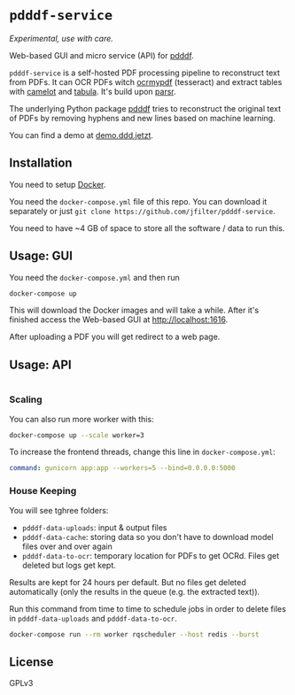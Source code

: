 # `pdddf-service`

*Experimental, use with care.*

Web-based GUI and micro service (API) for [pdddf](https://github.com/jfilter/pdddf).

`pdddf-service` is a self-hosted PDF processing pipeline to reconstruct text from PDFs. It can OCR PDFs witch [ocrmypdf](https://github.com/jbarlow83/OCRmyPDF) (tesseract) and extract tables with [camelot](https://github.com/camelot-dev/camelot) and [tabula](https://github.com/tabulapdf/tabula). It's build upon [parsr](https://github.com/axa-group/Parsr).

The underlying Python package [pdddf](https://github.com/jfilter/pdddf) tries to reconstruct the original text of PDFs by removing hyphens and new lines based on machine learning.

You can find a demo at [demo.ddd.jetzt](https://demo.ddd.jetzt).

## Installation

You need to setup [Docker](https://docs.docker.com/get-docker/).

You need the `docker-compose.yml` file of this repo. You can download it separately or just `git clone https://github.com/jfilter/pdddf-service`.

You need to have ~4 GB of space to store all the software / data to run this.


## Usage: GUI

You need the `docker-compose.yml` and then run

```bash
docker-compose up
```

This will download the Docker images and will take a while. After it's finished access the Web-based GUI at <http://localhost:1616>.

After uploading a PDF you will get redirect to a web page.

## Usage: API

```python

```

### Scaling

You can also run more worker with this:


```bash
docker-compose up --scale worker=3
```

To increase the frontend threads, change this line in `docker-compose.yml`:

```yml
command: gunicorn app:app --workers=5 --bind=0.0.0.0:5000
```

### House Keeping

You will see tghree folders:

- `pdddf-data-uploads`: input & output files
- `pdddf-data-cache`: storing data so you don't have to download model files over and over again
- `pdddf-data-to-ocr`: temporary location for PDFs to get OCRd. Files get deleted but logs get kept.

Results are kept for 24 hours per default. But no files get deleted automatically (only the results in the queue (e.g. the extracted text)).

Run this command from time to time to schedule jobs in order to delete files in `pdddf-data-uploads` and `pdddf-data-to-ocr`.

```bash
docker-compose run --rm worker rqscheduler --host redis --burst
```

## License

GPLv3